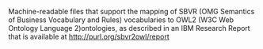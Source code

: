 Machine-readable files that support the mapping of SBVR (OMG Semantics of Business Vocabulary and Rules) vocabularies to OWL2
(W3C Web Ontology Language 2)ontologies, as described in an IBM Research Report that is available
at http://purl.org/sbvr2owl/report
